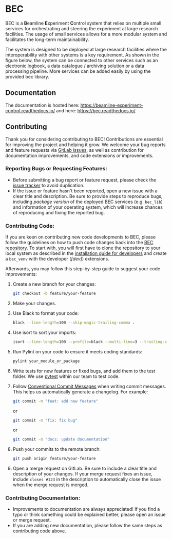 # BEC 

BEC is a **B**eamline **E**xperiment **C**ontrol system that relies on multiple small services for orchestrating and steering the experiment at large research facilities. The usage of small services allows for a more modular system and facilitates the long-term maintainability. 

The system is designed to be deployed at large research facilities where the interoperability with other systems is a key requirement. As shown in the figure below, the system can be connected to other services such as an electronic logbook, a data catalogue / archiving solution or a data processing pipeline. More services can be added easily by using the provided bec library.  


## Documentation

The documentation is hosted here: https://beamline-experiment-control.readthedocs.io/ and here: https://bec.readthedocs.io/

## Contributing

Thank you for considering contributing to BEC! Contributions are essential for improving the project and helping it grow. 
We welcome your bug reports and feature requests via [GitLab issues](https://gitlab.psi.ch/bec/bec/-/issues?sort=created_date&state=opened), as well as contribution for documentation improvements, and code extensions or improvements.

### Reporting Bugs or Requesting Features:

- Before submitting a bug report or feature request, please check the [issue tracker](https://gitlab.psi.ch/bec/bec/issues) to avoid duplication.
- If the issue or feature hasn't been reported, open a new issue with a clear title and description. Be sure to provide steps to reproduce bugs, including _package version_ of the deployed BEC services (e.g. `bec_lib`) and information of your operating system, which will increase chances of reproducing and fixing the reported bug.

### Contributing Code:

If you are keen on contributing new code developments to BEC, please follow the guidelines on how to push code changes back into the [BEC repository](https://gitlab.psi.ch/bec).
To start with, you will first have to clone the repository to your local system as described in the [installation guide for developers](#developer.install_developer_env) and create a `bec_venv` with the developer (_[dev]_) extensions.

Afterwards, you may follow this step-by-step guide to suggest your code improvements:

1. Create a new branch for your changes:

    ```bash
    git checkout -b feature/your-feature
    ```

2. Make your changes.

3. Use Black to format your code:

    ```bash
    black --line-length=100 --skip-magic-trailing-comma .
    ```

4. Use isort to sort your imports:

    ```bash
    isort --line-length=100 --profile=black --multi-line=3 --trailing-comma .
    ```

5. Run Pylint on your code to ensure it meets coding standards:

    ```bash
    pylint your_module_or_package
    ```

6. Write tests for new features or fixed bugs, and add them to the test folder. 
We use [pytest](https://github.com/pytest-dev/pytest) within our team to test code. 

7. Follow [Conventional Commit Messages](https://www.conventionalcommits.org/en/v1.0.0/) when writing commit messages. This helps us automatically generate a changelog. For example:

    ```bash
    git commit -m "feat: add new feature"
    ```

    or

    ```bash
    git commit -m "fix: fix bug"
    ```

    or

    ```bash
    git commit -m "docs: update documentation"
    ```

8. Push your commits to the remote branch:

    ```bash
    git push origin feature/your-feature
    ```

9. Open a merge request on GitLab. Be sure to include a clear title and description of your changes. If your merge request fixes an issue, include `closes #123` in the description to automatically close the issue when the merge request is merged.

### Contributing Documentation:

- Improvements to documentation are always appreciated! If you find a typo or think something could be explained better, please open an issue or merge request.
- If you are adding new documentation, please follow the same steps as contributing code above.
